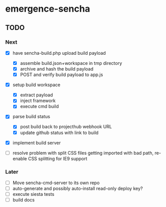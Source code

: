 # emergence-sencha

## TODO

### Next

- [X] have sencha-build.php upload build payload
  - [X] assemble build.json+workspace in tmp directory
  - [X] archive and hash the build payload
  - [X] POST and verify build payload to app.js
- [X] setup build workspace
  - [X] extract payload
  - [X] inject framework
  - [X] execute cmd build
- [X] parse build status
  - [X] post build back to projecthub webhook URL
  - [X] update github status with link to build
- [X] implement build server
- [ ] resolve problem with split CSS files getting imported with bad path, re-enable CSS splitting for IE9 support


### Later

- [ ] Move sencha-cmd-server to its own repo
- [ ] auto-generate and possibly auto-install read-only deploy key?
- [ ] execute siesta tests
- [ ] build docs